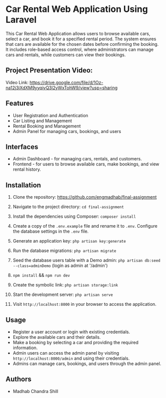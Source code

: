 # Car Rental Web Application Using Laravel

This Car Rental Web Application allows users to browse available cars, select a car, and book it for a specified rental period. The system ensures that cars are available for the chosen dates before confirming the booking. It includes role-based access control, where administrators can manage cars and rentals, while customers can view their bookings.

## Project Presentation Video:

Video Link: https://drive.google.com/file/d/1Oz-na12j3iXdXM9yyqivQ3l2yWxTohW9/view?usp=sharing

## Features

-   User Registration and Authentication
-   Car Listing and Management
-   Rental Booking and Management
-   Admin Panel for managing cars, bookings, and users

## Interfaces

- Admin Dashboard - for managing cars, rentals, and customers.
- Frontend - for users to browse available cars, make bookings, and view rental history.

## Installation

1. Clone the repository: https://github.com/engmadhab/final-assignment

2. Navigate to the project directory: `cd final-assignment`

3. Install the dependencies using Composer: `composer install`

4. Create a copy of the `.env.example` file and rename it to `.env`. Configure the database settings in the `.env` file.

5. Generate an application key: `php artisan key:generate` 

6. Run the database migrations: `php artisan migrate`

7. Seed the database users table with a Demo admin: `php artisan db:seed --class=adminDemo` (login as admin at '/admin')

8. `npm install` && `npm run dev`

9. Create the symbolic link: `php artisan storage:link`

10. Start the development server: `php artisan serve`

11. Visit `http://localhost:8000` in your browser to access the application.

## Usage

-   Register a user account or login with existing credentials.
-   Explore the available cars and their details.
-   Make a booking by selecting a car and providing the required information.
-   Admin users can access the admin panel by visiting `http://localhost:8000/admin` and using their credentials.
-   Admins can manage cars, bookings, and users through the admin panel.

## Authors
-   Madhab Chandra Shill 

